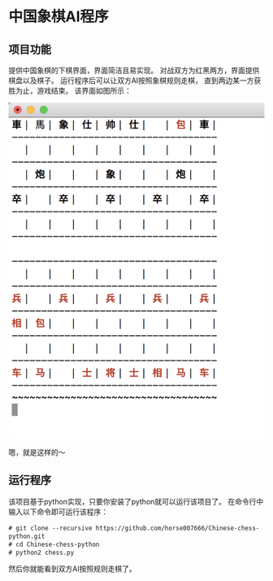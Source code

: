 # 中国象棋AI程序

## 项目功能
提供中国象棋的下棋界面，界面简洁且易实现。
对战双方为红黑两方，界面提供棋盘以及棋子。
运行程序后可以让双方AI按照象棋规则走棋，
直到两边某一方获胜为止，游戏结束。
该界面如图所示：

![](https://github.com/horse007666/Chinese-chess-python/blob/master/plot/frame.png)

嗯，就是这样的～


## 运行程序
该项目基于python实现，只要你安装了python就可以运行该项目了。
在命令行中输入以下命令即可运行该程序：
```
# git clone --recursive https://github.com/horse007666/Chinese-chess-python.git
# cd Chinese-chess-python
# python2 chess.py 
```

然后你就能看到双方AI按照规则走棋了。






